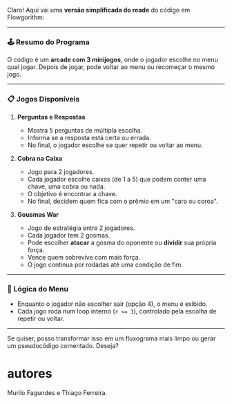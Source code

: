 Claro! Aqui vai uma **versão simplificada do reade** do código em Flowgorithm:

---

### 🕹️ **Resumo do Programa**

O código é um **arcade com 3 minijogos**, onde o jogador escolhe no menu qual jogar. Depois de jogar, pode voltar ao menu ou recomeçar o mesmo jogo.

---

### 📋 **Jogos Disponíveis**

1. **Perguntas e Respostas**  
   - Mostra 5 perguntas de múltipla escolha.
   - Informa se a resposta está certa ou errada.
   - No final, o jogador escolhe se quer repetir ou voltar ao menu.

2. **Cobra na Caixa**  
   - Jogo para 2 jogadores.
   - Cada jogador escolhe caixas (de 1 a 5) que podem conter uma chave, uma cobra ou nada.
   - O objetivo é encontrar a chave.
   - No final, decidem quem fica com o prêmio em um "cara ou coroa".

3. **Gousmas War**  
   - Jogo de estratégia entre 2 jogadores.
   - Cada jogador tem 2 gosmas.
   - Pode escolher **atacar** a gosma do oponente ou **dividir** sua própria força.
   - Vence quem sobrevive com mais força.
   - O jogo continua por rodadas até uma condição de fim.

---

### 🔁 **Lógica do Menu**
- Enquanto o jogador não escolher sair (opção 4), o menu é exibido.
- Cada jogo roda num loop interno (`r <= 1`), controlado pela escolha de repetir ou voltar.

---

Se quiser, posso transformar isso em um fluxograma mais limpo ou gerar um pseudocódigo comentado. Deseja?

# autores
Murilo Fagundes e Thiago Ferreira.
